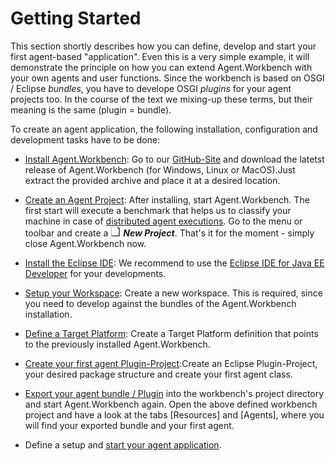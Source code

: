 # Getting Started

This section shortly describes how you can define, develop and start your first agent-based "application". Even this is a very simple example, it will demonstrate the principle on how you can extend Agent.Workbench with your own agents and user functions. Since the workbench is based on OSGI / Eclipse _bundles_, you have to develope OSGI _plugins_ for your agent projects too. In the course of the text we mixing-up these terms, but their meaning is the same \(plugin = bundle\).

To create an agent application, the following installation, configuration and development tasks have to be done:

* [Install Agent.Workbench](/01_getting-started/install-agentworkbench.md): Go to our [GitHub-Site](https://github.com/EnFlexIT/AgentWorkbench/releases) and download the latetst release of Agent.Workbench \(for Windows, Linux or MacOS\).Just extract the provided archive and place it at a desired location.

* [Create an Agent Project](/01_getting-started/create-new-agent-project.md): After installing, start Agent.Workbench. The first start will execute a benchmark that helps us to classify your machine in case of [distributed agent executions](/distributed-application.md). Go to the menu or toolbar and create a ![](/eclipseProjects/org.agentgui/bundles/org.agentgui.core/icons/core/MBnew.png) _**New Project**_. That's it for the moment - simply close Agent.Workbench now.

* [Install the Eclipse IDE](/01_getting-started/install-eclipse-ide.md): We recommend to use the [Eclipse IDE for Java EE Developer](https://www.eclipse.org/downloads/) for your developments.

* [Setup your Workspace](/01_getting-started/define-your-eclipse-target-platform.md): Create a new workspace. This is required, since you need to develop against the bundles of the Agent.Workbench installation.

* [Define a Target Platform](/01_getting-started/define-a-target-platform.md): Create a Target Platform definition that points to the previously installed Agent.Workbench.

* [Create your first agent Plugin-Project](/01_getting-started/create-new-agent-project.md):Create an Eclipse Plugin-Project, your desired package structure and create your first agent class.

* [Export your agent bundle / Plugin](/01_getting-started/export-an-agent-bundle.md) into the workbench's project directory and start Agent.Workbench again. Open the above defined workbench project and have a look at the tabs \[Resources\] and \[Agents\], where you will find your exported bundle and your first agent.

* Define a setup and [start your agent application](/01_getting-started/start-your-first-setup.md).



